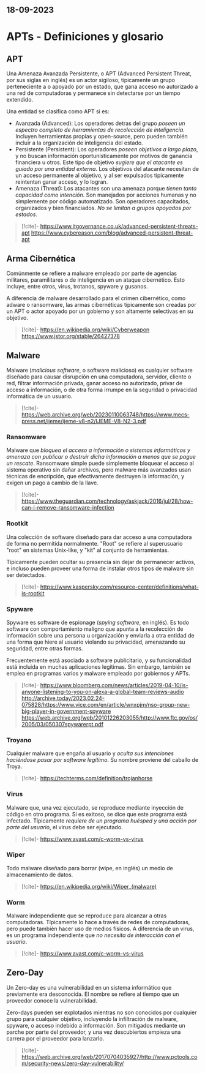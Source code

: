 18-09-2023
---
# APTs - Definiciones y glosario
## APT
Una Amenaza Avanzada Persistente, o APT (Advanced Persistent Threat, por sus siglas en inglés) es un actor sigiloso, típicamente un grupo perteneciente a o apoyado por un estado, que gana acceso no autorizado a una red de computadoras y permanece sin detectarse por un tiempo extendido. 

Una entidad se clasifica como APT si es:
- Avanzada (Advanced): Los operadores detras del grupo *poseen un espectro completo de herramientas de recolección de inteligencia*. Incluyen herramientas propias y open-source, pero pueden también incluir a la organización de inteligencia del estado.
- Persistente (Persistent): Los operadores *poseen objetivos a largo plazo*, y no buscan información oportunísticamente por motivos de ganancia financiera u otros. Este tipo de objetivo *sugiere que el atacante es guiado por una entidad externa*. Los objetivos del atacante necesitan de un acceso permanente al objetivo, y al ser expulsados típicamente reintentan ganar acceso, y lo logran.
- Amenaza (Threat): Los atacantes son una amenaza porque *tienen tanto capacidad como intención*. Son manejados por acciones humanas y no simplemente por código automatizado. Son operadores capacitados, organizados y bien financiados. *No se limitan a grupos apoyados por estados*.

> [!cite]-
> https://www.itgovernance.co.uk/advanced-persistent-threats-apt
> https://www.cybereason.com/blog/advanced-persistent-threat-apt

## Arma Cibernética
Comúnmente se refiere a malware empleado por parte de agencias militares, paramilitares o de inteligencia en un ataque cibernético. Esto incluye, entre otros, virus, trotanos, spyware y gusanos.

A diferencia de malware desarrollado para el crimen cibernético, como adware o ransomware, las armas cibernéticas típicamente son creadas por un APT o actor apoyado por un gobierno y son altamente selectivas en su objetivo.

> [!cite]-
> https://en.wikipedia.org/wiki/Cyberweapon
> https://www.jstor.org/stable/26427378

## Malware
Malware (*malicious software*, o software malicioso) es cualquier software diseñado para causar disrupción en una computadora, servidor, cliente o red, filtrar información privada, ganar acceso no autorizado, privar de acceso a información, o de otra forma irrumpe en la seguridad o privacidad informática de un usuario.

> [!cite]-
> https://web.archive.org/web/20230110063748/https://www.mecs-press.net/ijeme/ijeme-v8-n2/IJEME-V8-N2-3.pdf

### Ransomware
Malware que *bloquea el acceso a información o sistemas informáticos y amenaza con publicar o destruir dicha información a menos que se pague un rescate*. Ransomware simple puede simplemente bloquear el acceso al sistema operativo sin dañar archivos, pero malware más avanzados usan técnicas de encripción, que efectivamente destruyen la información, y exigen un pago a cambio de la llave.

> [!cite]-
> https://www.theguardian.com/technology/askjack/2016/jul/28/how-can-i-remove-ransomware-infection

### Rootkit
Una colección de software diseñado para dar acceso a una computadora de forma no permitida normalmente. "Root" se refiere al superusuario "root" en sistemas Unix-like, y "kit" al conjunto de herramientas.

Típicamente pueden ocultar su presencia sin dejar de permanecer activos, e incluso pueden proveer una forma de instalar otros tipos de malware sin ser detectados.

> [!cite]-
> https://www.kaspersky.com/resource-center/definitions/what-is-rootkit

### Spyware
Spyware es software de espionage (*spying software*, en inglés). Es todo software con comportamiento maligno que apunta a la recolección de información sobre una persona u organización y enviarla a otra entidad de una forma que hiere al usuario violando su privacidad, amenazando su seguridad, entre otras formas.

Frecuentemente está asociado a software publicitario, y su funcionalidad está incluida en muchas aplicaciones legítimas. Sin embargo, también se emplea en programas varios y malware empleado por gobiernos y APTs.

> [!cite]-
> https://www.bloomberg.com/news/articles/2019-04-10/is-anyone-listening-to-you-on-alexa-a-global-team-reviews-audio
> http://archive.today/2023.02.24-075828/https://www.vice.com/en/article/wnxpjm/nso-group-new-big-player-in-government-spyware
> https://web.archive.org/web/20101226203055/http://www.ftc.gov/os/2005/03/050307spywarerpt.pdf

### Troyano
Cualquier malware que engaña al usuario y *oculta sus intenciones haciéndose pasar por software legítimo*. Su nombre proviene del caballo de Troya.

> [!cite]-
> https://techterms.com/definition/trojanhorse

### Virus
Malware que, una vez ejecutado, se reproduce mediante inyección de código en otro programa. Si es exitoso, se dice que este programa está infectado. Típicamente *requiere de un programa huésped y una acción por parte del usuario*, el virus debe ser ejecutado.

> [!cite]-
> https://www.avast.com/c-worm-vs-virus

### Wiper
Todo malware diseñado para borrar (wipe, en inglés) un medio de almacenamiento de datos.

> [!cite]-
> https://en.wikipedia.org/wiki/Wiper_(malware)

### Worm
Malware independiente que se reproduce para alcanzar a otras computadoras. Típicamente lo hace a través de redes de computadoras, pero puede también hacer uso de medios físicos. A diferencia de un virus, es un programa independiente que *no necesita de interacción con el usuario*.

> [!cite]-
> https://www.avast.com/c-worm-vs-virus

## Zero-Day
Un Zero-day es una vulnerabilidad en un sistema informático que previamente era desconocida. El nombre se refiere al tiempo que un proveedor conoce la vulnerabilidad.

Zero-days pueden ser explotados mientras no son conocidos por cualquier grupo para cualquier objetivo, incluyendo la infiltración de malware, spyware, o acceso indebido a información. Son mitigados mediante un parche por parte del proveedor, y una vez descubiertos empieza una carrera por el proveedor para lanzarlo.

> [!cite]-
> https://web.archive.org/web/20170704035927/http://www.pctools.com/security-news/zero-day-vulnerability/